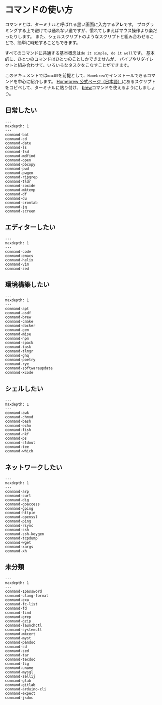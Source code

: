 # コマンドの使い方

コマンドとは、ターミナルと呼ばれる黒い画面に入力する**アレ**です。
プログラミングする上で避けては通れない道ですが、慣れてしまえばマウス操作より楽だったりします。
また、シェルスクリプトのようなスクリプトと組み合わせることで、簡単に時短することもできます。

すべてのコマンドに共通する基本概念は``do it simple, do it well``です。
基本的に、ひとつのコマンドはひとつのことしかできませんが、
パイプやリダイレクトと組み合わせて、いろいろなタスクをこなすことができます。

このドキュメントでは``macOS``を前提として、``Homebrew``でインストールできるコマンドを中心に紹介します。
[Homebrew 公式ページ（日本語）](https://brew.sh/ja)にあるスクリプトをコピペして、ターミナルに貼り付け、
[brew](./command-brew.md)コマンドを使えるようにしましょう。

## 日常したい

```{toctree}
---
maxdepth: 1
---
command-bat
command-cd
command-date
command-ls
command-lsd
command-mdfind
command-open
command-pbcopy
command-pwd
command-pwgen
command-ripgrep
command-tldr
command-zoxide
command-mktemp
command-df
command-du
command-crontab
command-jq
command-screen
```

## エディターしたい

```{toctree}
---
maxdepth: 1
---
command-code
command-emacs
command-helix
command-vim
command-zed
```

## 環境構築したい

```{toctree}
---
maxdepth: 1
---
command-apt
command-asdf
command-brew
command-cmake
command-docker
command-gem
command-mise
command-npm
command-spack
command-task
command-tlmgr
command-ghq
command-poetry
command-rye
command-softwareupdate
command-xcode
```

## シェルしたい

```{toctree}
---
maxdepth: 1
---
command-awk
command-chmod
command-bash
command-echo
command-fish
command-nkf
command-ps
command-stdout
command-tee
command-which
```

## ネットワークしたい

```{toctree}
---
maxdepth: 1
---
command-arp
command-curl
command-dig
command-goaccess
command-gping
command-httpie
command-openssl
command-ping
command-rsync
command-ssh
command-ssh-keygen
command-tcpdump
command-wget
command-xargs
command-xh
```

## 未分類

```{toctree}
---
maxdepth: 1
---
command-1password
command-clang-format
command-exa
command-fc-list
command-fd
command-find
command-grep
command-gzip
command-launchctl
command-systemctl
command-mkcert
command-myst
command-pandoc
command-sd
command-sed
command-tar
command-texdoc
command-tig
command-uname
command-mysql
command-zellij
command-glab
command-gitlab
command-arduino-cli
command-expect
command-jsdoc
```
